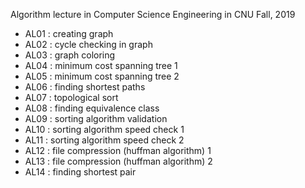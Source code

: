 Algorithm lecture in Computer Science Engineering in CNU Fall, 2019

+ AL01 : creating graph
+ AL02 : cycle checking in graph
+ AL03 : graph coloring
+ AL04 : minimum cost spanning tree 1
+ AL05 : minimum cost spanning tree 2
+ AL06 : finding shortest paths
+ AL07 : topological sort
+ AL08 : finding equivalence class
+ AL09 : sorting algorithm validation
+ AL10 : sorting algorithm speed check 1
+ AL11 : sorting algorithm speed check 2
+ AL12 : file compression (huffman algorithm) 1
+ AL13 : file compression (huffman algorithm) 2
+ AL14 : finding shortest pair

